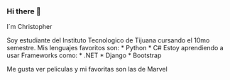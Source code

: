 ### Hi there 👋
I´m Christopher

Soy estudiante del Instituto Tecnologico de Tijuana cursando el 10mo semestre.
Mis lenguajes favoritos son:
    * Python
    * C#
Estoy aprendiendo a usar Frameworks como:
    * .NET
    * Django
    * Bootstrap

Me gusta ver peliculas y mi favoritas son las de Marvel
<!--
**christopherO18/christopherO18** is a ✨ _special_ ✨ repository because its `README.md` (this file) appears on your GitHub profile.

Here are some ideas to get you started:

- 🔭 I’m currently working on ...
- 🌱 I’m currently learning ...
- 👯 I’m looking to collaborate on ...
- 🤔 I’m looking for help with ...
- 💬 Ask me about ...
- 📫 How to reach me: ...
- 😄 Pronouns: ...
- ⚡ Fun fact: ...
-->
